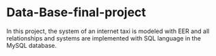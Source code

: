 # Data-Base-final-project
In this project, the system of an internet taxi is modeled with EER and all relationships and systems are implemented with SQL language in the MySQL database.
